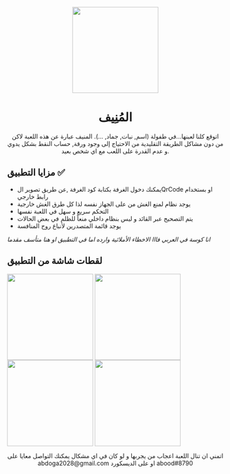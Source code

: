<p align="center">
<img align="center" src="https://user-images.githubusercontent.com/67074750/172014157-31dc1e76-960d-4437-8dd4-7e0a314b6c14.png" width="200"/>
</p>


<h1 align="center">المُنِيف</h1>

<p align="center">
اتوقع كلنا لعبنها...في طفولة (اسم, نبات, جماد, ...).
المنيف عبارة عن هذه اللعبة لاكن من دون مشاكل الطريقة التقليدية من الاحتياج إلى وجود ورقة, حساب النقط بشكل يدوي و عدم القدرة على اللعب مع اي شخص بعيد.
</p>

<h2>مزايا التطبيق ✅</h2>

 * يمكنك دخول الغرفة  بكتابة كود الغرفة ,عن طريق تصوير الQrCode او بستخدام رابط خارجي
 * يوجد نظام لمنع الغش من على الجهاز نفسه لذا كل طرق الغش خارجية
 * التحكم سريع و سهل في اللعبة نفسها 
 * يتم التصحيح عبر القائد و ليس بنظام داخلي منعاً للظلم في بعض الحالات
 * يوجد قائمة المتصدرين لأنباع روح المنافسة

 *انا كوسة في العربي فااا الاخطاء الأملائية وارده اما في التطبيق او هنا متأسف مقدما*
<h2>لقطات شاشة من التطبيق</h2>
<p align="center" style="display:inline" float="left">
  <img align="center" src="https://user-images.githubusercontent.com/67074750/174643780-f109910b-df4e-438d-8876-e571322bda2e.png" width="200"/>
  <img align="center" src="https://user-images.githubusercontent.com/67074750/174643789-41619c3e-edf6-48ba-9032-a5e2d1b2f1d0.png" width="200"/>
  <img align="center" src="https://user-images.githubusercontent.com/67074750/174643800-b894116c-e12f-4c10-941b-f5535cf7c6df.png" width="200"/>
  <img align="center" src="https://user-images.githubusercontent.com/67074750/174643793-8f4387dd-1bb3-4310-b193-a61237de93c5.png" width="200"/>
</p>

<p align="center">
  اتمني ان تنال اللعبة اعجاب من يجربها و لو كان في اي مشكال يمكنك التواصل معايا على abdoga2028@gmail.com او على الديسكورد abood#8790
</p>

